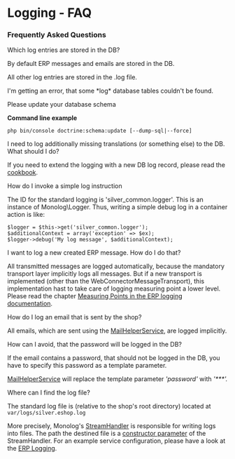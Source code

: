 #  Logging - FAQ 

### Frequently Asked Questions

Which log entries are stored in the DB?

By default ERP messages and emails are stored in the DB.

All other log entries are stored in the .log file.

I'm getting an error, that some \*log\* database tables couldn't be found.

Please update your database schema

**Command line example**

``` 
php bin/console doctrine:schema:update [--dump-sql|--force]
```

I need to log additionally missing translations (or something else) to the DB. What should I do?

If you need to extend the logging with a new DB log record, please read the [cookbook](#).

How do I invoke a simple log instruction

The ID for the standard logging is 'silver\_common.logger'. This is an instance of Monolog\\Logger. Thus, writing a simple debug log in a container action is like:

``` 
$logger = $this->get('silver_common.logger');
$additionalContext = array('exception' => $ex);
$logger->debug('My log message', $additionalContext);
```

I want to log a new created ERP message. How do I do that?

All transmitted messages are logged automatically, because the mandatory transport layer implicitly logs all messages. But if a new transport is implemented (other than the WebConnectorMessageTransport), this implementation hast to take care of logging measuring point a lower level. Please read the chapter [Measuring Points in the ERP logging documentation](ERP-Logging_23560301.html#ERPLogging-Loggingarchitecture:measuringpoints).

How do I log an email that is sent by the shop?

All emails, which are sent using the [MailHelperService](MailHelperService_23560658.html), are logged implicitly.

How can I avoid, that the password will be logged in the DB?

If the email contains a password, that should not be logged in the DB, you have to specify this password as a template parameter.

[MailHelperService](MailHelperService_23560658.html) will replace the template parameter *'password'* with *'\*\*\*'.*

Where can I find the log file?

 The standard log file is (relative to the shop's root directory) located at `var/logs/silver.eshop.log`

More precisely, Monolog's [StreamHandler](https://github.com/Seldaek/monolog/blob/master/doc/02-handlers-formatters-processors.md#log-to-files-and-syslog) is responsible for writing logs into files. The path the destined file is a [constructor parameter](https://github.com/Seldaek/monolog/blob/master/src/Monolog/Handler/StreamHandler.php#L33) of the StreamHandler. For an example service configuration, please have a look at the [ERP Logging](ERP-Logging_23560301.html#ERPLogging-Configuration).

